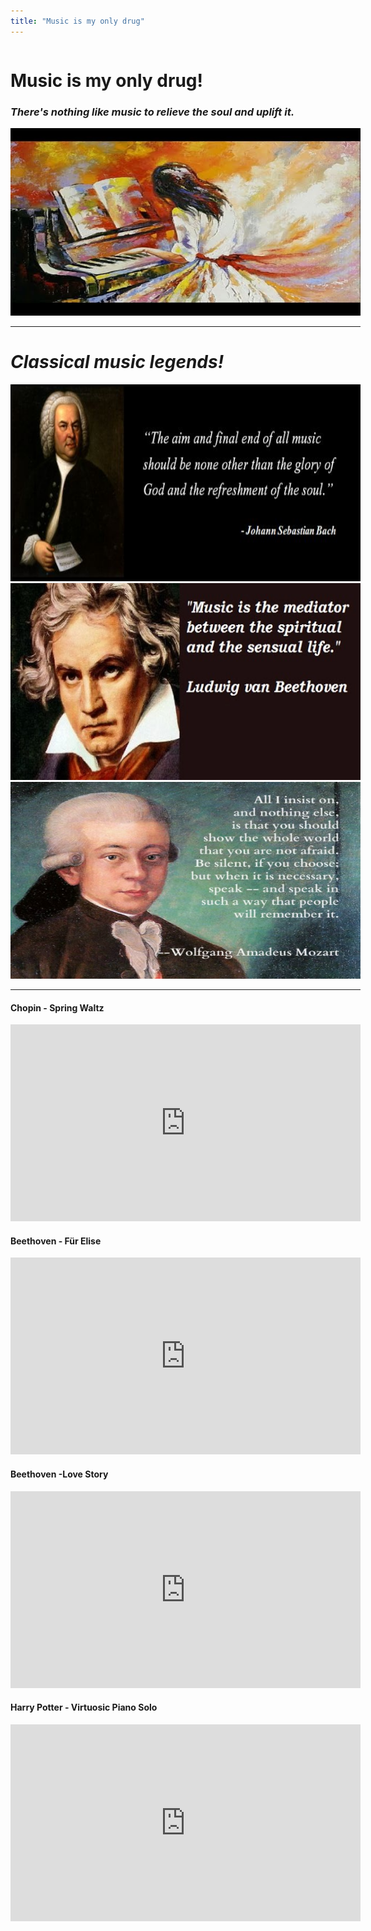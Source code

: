 ```yaml
---
title: "Music is my only drug"
---
```



<div style="text-align: center;" markdown="1">

<div style="display: inline-block; text-align: left;"  markdown="1">

# Music is my only drug!


### *There's nothing like music to relieve the soul and uplift it.* 


<img src="https://raw.githubusercontent.com/Jaskamalkainth/images/master/hqdefault.jpg" width="600" height="300" />



***



# *Classical music legends!*


<img src="https://raw.githubusercontent.com/Jaskamalkainth/images/master/96ed9b0919b25388599fd3e0dd926db4.jpg" width="560" height="315" />



<img src="https://raw.githubusercontent.com/Jaskamalkainth/images/master/Ludwig-van-Beethoven-Quotes.jpg" width="560" height="315" />



<img src="https://raw.githubusercontent.com/Jaskamalkainth/images/master/mozart_quote_4_new.jpg" width="560" height="315" />



***



#### Chopin - Spring Waltz

<iframe width="560" height="315" src="https://www.youtube.com/embed/KmzFDEu2RoA" frameborder="0" allowfullscreen> </iframe>




#### Beethoven - Für Elise

<iframe width="560" height="315" src="https://www.youtube.com/embed/Lkcvrxj0eLY" frameborder="0" allowfullscreen></iframe>



#### Beethoven -Love Story
<iframe width="560" height="315" src="https://www.youtube.com/embed/i__PgJX_5eQ" frameborder="0" allowfullscreen></iframe>


#### Harry Potter - Virtuosic Piano Solo 
<iframe width="560" height="315" src="https://www.youtube.com/embed/zvSIFofFH90" frameborder="0" allowfullscreen></iframe>

</div>
</div>
